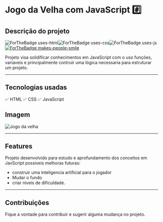 # Jogo da Velha com JavaScript :hash:
## Descrição do projeto
![ForTheBadge uses-html](http://ForTheBadge.com/images/badges/uses-html.svg)![ForTheBadge uses-css](http://ForTheBadge.com/images/badges/uses-css.svg)![ForTheBadge uses-js](http://ForTheBadge.com/images/badges/uses-js.svg)
[![ForTheBadge makes-people-smile](http://ForTheBadge.com/images/badges/makes-people-smile.svg)](http://ForTheBadge.com)



Projeto visa solidificar conhecimentos em JavaScript com o uso funções, variaveis e principalmente contruir uma lógica necessaria para estruturar um projeto. 

---

## Tecnologias usadas
:white_check_mark: HTML
:white_check_mark: CSS
:white_check_mark: JavaScript

## Imagem 
![Jogo da velha](/assets/Captura%20de%20Tela%202020-08-25%20às%2017.47.14.png)

---
## Features
Projeto desenvolvido para estudo e aprofundamento dos conceitos em JavScript possiveis melhoras futuras: 
- construir uma inteligencia artificial para o jogador
- Mudar o fundo 
- criar niveís de dificuldade. 
  
---

## Contribuições
Fique a vontade para contribuir e sugerir alguma mudança no projeto.

